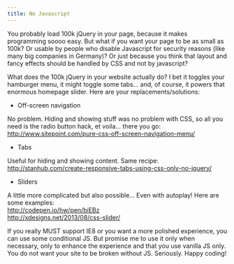 ```yaml
---
title: No Javascript
---
```



You probably load 100k jQuery in your page, because it makes programming soooo easy. But what if you want your page to be as small as 100k? Or usable by people who disable Javascript for security reasons (like many big companies in Germany)? Or just because you think that layout and fancy effects should be handled by CSS and not by javascript?

What does the 100k jQuery in your website actually do? I bet it toggles your hamburger menu, it might toggle some tabs… and, of course, it powers that enormous homepage slider. Here are your replacements/solutions:

* Off-screen navigation


No problem. Hiding and showing stuff was no problem with CSS, so all you need is the radio button hack, et voila… there you go:
<br>http://www.sitepoint.com/pure-css-off-screen-navigation-menu/

* Tabs


Useful for hiding and showing content. Same recipe:
<br>http://stanhub.com/create-responsive-tabs-using-css-only-no-jquery/

* Sliders


A little more complicated but also possible… Even with autoplay! Here are some examples:
<br>http://codepen.io/hw/pen/biEBz
<br>http://xdesigns.net/2013/08/css-slider/

If you really MUST support IE8 or you want a more polished experience, you can use some conditional JS. But promise me to use it only when necessary, only to enhance the experience and that you use vanilla JS only. You do not want your site to be broken without JS. Seriously. Happy coding!